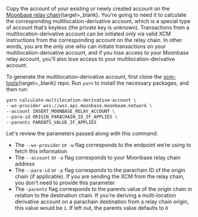 Copy the account of your existing or newly created account on the [Moonbase relay chain](https://polkadot.js.org/apps/?rpc=wss://frag-moonbase-relay-rpc-ws.g.moonbase.moonbeam.network#/accounts){target=_blank}. You're going to need it to calculate the corresponding multilocation-derivative account, which is a special type of account that’s keyless (the private key is unknown). Transactions from a multilocation-derivative account can be initiated only via valid XCM instructions from the corresponding account on the relay chain. In other words, you are the only one who can initiate transactions on your multilocation-derivative account, and if you lose access to your Moonbase relay account, you’ll also lose access to your multilocation-derivative account.

To generate the multilocation-derivative account, first clone the [xcm-tools](https://github.com/PureStake/xcm-tools){target=_blank} repo. Run `yarn` to install the necessary packages, and then run:

```sh
yarn calculate-multilocation-derivative-account \
--ws-provider wss://wss.api.moonbase.moonbeam.network \
--account INSERT_MOONBASE_RELAY_ACCOUNT \
--para-id ORIGIN_PARACHAIN_ID_IF_APPLIES \
--parents PARENTS_VALUE_IF_APPLIES
```

Let's review the parameters passed along with this command:

- The `--ws-provider` or `-w` flag corresponds to the endpoint we’re using to fetch this information
- The `--account` or `-a` flag corresponds to your Moonbase relay chain address
- The `--para-id` or `-p` flag corresponds to the parachain ID of the origin chain (if applicable). If you are sending the XCM from the relay chain, you don't need to provide this parameter
- The `-parents` flag corresponds to the parents value of the origin chain in relation to the destination chain. If you're deriving a multi-location derivative account on a parachain destination from a relay chain origin, this value would be `1`. If left out, the parents value defaults to `0`